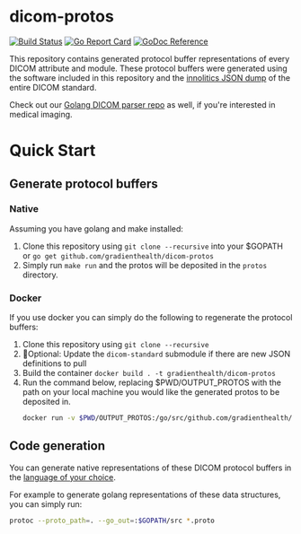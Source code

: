 # dicom-protos
[![Build Status](https://travis-ci.org/gradienthealth/dicom-protos.svg?branch=master)](https://travis-ci.org/gradienthealth/dicom-protos) 
[![Go Report Card](https://goreportcard.com/badge/github.com/gradienthealth/dicom-protos)](https://goreportcard.com/report/github.com/gradienthealth/dicom-protos) 
[![GoDoc Reference](https://godoc.org/github.com/gradienthealth/dicom-protos?status.svg)](https://godoc.org/github.com/gradienthealth/dicom-protos)

This repository contains generated protocol buffer representations of every DICOM attribute and module. These protocol buffers were generated using the software included in this repository and the [innolitics JSON dump](https://github.com/innolitics/dicom-standard) of the entire DICOM standard. 

Check out our [Golang DICOM parser repo](https://github.com/gradienthealth/dicom) as well, if you're interested in medical imaging. 

# Quick Start
## Generate protocol buffers
### Native
Assuming you have golang and make installed:
1. Clone this repository using `git clone --recursive` into your $GOPATH or `go get github.com/gradienthealth/dicom-protos`
2. Simply run `make run` and the protos will be deposited in the `protos` directory. 

### Docker
If you use docker you can simply do the following to regenerate the protocol buffers:
1. Clone this repository using `git clone --recursive`
2. :eyes:Optional: Update the `dicom-standard` submodule if there are new JSON definitions to pull
3. Build the container `docker build . -t gradienthealth/dicom-protos`
3. Run the command below, replacing $PWD/OUTPUT_PROTOS with the path on your local machine you would like the generated protos to be deposited in. 
   ```sh
   docker run -v $PWD/OUTPUT_PROTOS:/go/src/github.com/gradienthealth/dicom-protos/protos -it gradienthealth/dicom-protos make run
   ```

## Code generation
You can generate native representations of these DICOM protocol buffers in the [language of your choice](https://developers.google.com/protocol-buffers/docs/proto3#generating). 

For example to generate golang representations of these data structures, you can simply run:
```sh
protoc --proto_path=. --go_out=:$GOPATH/src *.proto
```
